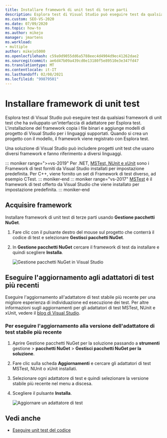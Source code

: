 ```yaml
---
title: Installare framework di unit test di terze parti
description: Esplora test di Visual Studio può eseguire test da qualsiasi framework di unit test che ha sviluppato un'interfaccia di adattatore per Esplora test.
ms.custom: SEO-VS-2020
ms.date: 07/09/2020
ms.topic: how-to
ms.author: mikejo
manager: jmartens
ms.workload:
- multiple
author: mikejo5000
ms.openlocfilehash: c59a9d9055dd6a5788eec4d4904d9ec41262dae2
ms.sourcegitcommit: ae6d47b09a439cd0e13180f5e89510e3e347fd47
ms.translationtype: MT
ms.contentlocale: it-IT
ms.lasthandoff: 02/08/2021
ms.locfileid: "99879501"
---
```

# <a name="install-unit-test-frameworks"></a>Installare framework di unit test

Esplora test di Visual Studio può eseguire test da qualsiasi framework di unit test che ha sviluppato un'interfaccia di adattatore per Esplora test. L'installazione del framework copia i file binari e aggiunge modelli di progetto di Visual Studio per i linguaggi supportati. Quando si crea un progetto con il modello, il framework viene registrato con Esplora test.

Una soluzione di Visual Studio può includere progetti unit test che usano diversi framework e fanno riferimento a diversi linguaggi.

::: moniker range=">=vs-2019"
Per .NET, [MSTest, NUnit e xUnit](getting-started-with-unit-testing.md) sono i Framework di test forniti da Visual Studio installati per impostazione predefinita. Per C++, viene fornito un set di Framework di test diverso, ad esempio CTest.
::: moniker-end
::: moniker range="vs-2017"
[MSTest](getting-started-with-unit-testing.md) è il framework di test offerto da Visual Studio che viene installato per impostazione predefinita.
::: moniker-end

## <a name="acquire-frameworks"></a>Acquisire framework

Installare framework di unit test di terze parti usando **Gestione pacchetti NuGet**.

1. Fare clic con il pulsante destro del mouse sul progetto che conterrà il codice di test e selezionare **Gestisci pacchetti NuGet**.

2. In **Gestione pacchetti NuGet** cercare il framework di test da installare e quindi scegliere **Installa**.

   ![Gestione pacchetti NuGet in Visual Studio](media/vs-2019/nuget-package-manager.png)

## <a name="update-to-the-latest-test-adapters"></a>Eseguire l'aggiornamento agli adattatori di test più recenti

Eseguire l'aggiornamento all'adattatore di test stabile più recente per una migliore esperienza di individuazione ed esecuzione dei test. Per altre informazioni sugli aggiornamenti per gli adattatori di test MSTest, NUnit e xUnit, vedere il [blog di Visual Studio](https://devblogs.microsoft.com/visualstudio/test-experience-improvements/).

### <a name="to-update-to-the-latest-stable-test-adapter-version"></a>Per eseguire l'aggiornamento alla versione dell'adattatore di test stabile più recente

1. Aprire Gestione pacchetti NuGet per la soluzione passando a **strumenti** gestione  >  **pacchetti NuGet**  >  **Gestisci pacchetti NuGet per la soluzione**.

2. Fare clic sulla scheda **Aggiornamenti** e cercare gli adattatori di test MSTest, NUnit o xUnit installati.

3. Selezionare ogni adattatore di test e quindi selezionare la versione stabile più recente nel menu a discesa.

4. Scegliere il pulsante **Installa**.

   ![Aggiornare un adattatore di test](media/install-adapter-upgrade.png)

## <a name="see-also"></a>Vedi anche

- [Eseguire unit test del codice](../test/unit-test-your-code.md)
